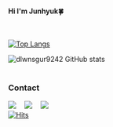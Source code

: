 <h4> Hi I'm Junhyuk🍀 </h4>
<br>

﻿[![Top Langs](https://github-readme-stats.vercel.app/api/top-langs/?username=dlwnsgur9242&langs_count=6&layout=compact&theme=light&hide_progress=true&&hide=html,css,c%2B%2B,powershell,scss,batchfile)](https://github.com/dlwnsgur9242/iamdami)
<br>

![dlwnsgur9242 GitHub stats](https://github-readme-stats.vercel.app/api?username=dlwnsgur9242&show_icons=true&theme=dark)
<br>
<br>

### Contact
<a href="https://sites.google.com/view/dlwnsgur9242/%ED%99%88"><img src="https://img.shields.io/badge/Curriculum_Vitae-blue?style=flat-square"/></a>ㅤ
<a href="https://junlove-dam1ary.tistory.com"><img src="https://img.shields.io/badge/Tech_Blog-e15336?style=flat-square&logo=Tistory&logoColor=white"/></a>ㅤ
<a href="mailto:dlwnsgur9242@gmail.com"><img src="https://img.shields.io/badge/Gmail-d14836?style=flatsquare&logo=Gmail&logoColor=white&link=daming.py@gmail.com"/></a>
<br>
[![Hits](https://hits.seeyoufarm.com/api/count/incr/badge.svg?url=https%3A%2F%2Fgithub.com%2Fdlwnsgur9242%2F&count_bg=%23A8BCEE&title_bg=%23FDFF38&icon=python.svg&icon_color=%2372EE8E&title=hits&edge_flat=false)](https://hits.seeyoufarm.com)
